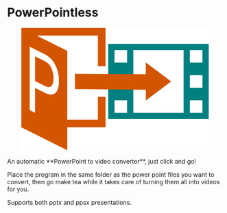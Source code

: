 # PowerPointless

<p align="center">
    <img src="logo.svg" alt="logo" class="center"/>
</p>
An automatic **PowerPoint to video converter**, just click and go!



Place the program in the same folder as the power point files you want to convert, then go make tea while it takes care of turning them all into videos for you.



Supports both pptx and ppsx presentations.